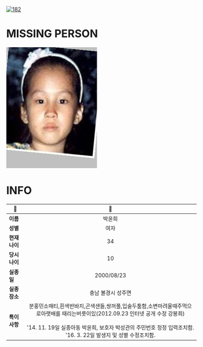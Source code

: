 [![182](https://img.shields.io/badge/%EC%8B%A4%EC%A2%85%EC%8B%A0%EA%B3%A0%EB%8A%94%20%EA%B5%AD%EB%B2%88%EC%97%86%EC%9D%B4-182-blue)](http://safe182.go.kr/index.do)

# MISSING PERSON

<img src="./missing_person.jpg">

# INFO

|🔑|💎|
|--|:--:|
|**이름**|박윤희|
|**성별**|여자|
|**현재 나이**|34|
|**당시 나이**|10|
|**실종일**|2000/08/23|
|**실종 장소**|충남 볼경시 성주면|
|**특이사항**|분홍민소매티,흰색반바지,곤색샌들,쌍꺼풀,입술두툼함,소변마려울때주먹으로아랫배를 때리는버릇이있(2012.09.23 인터넷 공개 수정 강봉희)</br></br>'14. 11. 19일 실종아동 박윤희, 보호자 박성관의 주민번호 정정 입력조치함.</br>'16. 3. 22일 발생지 및 성별 수정조치함.|
